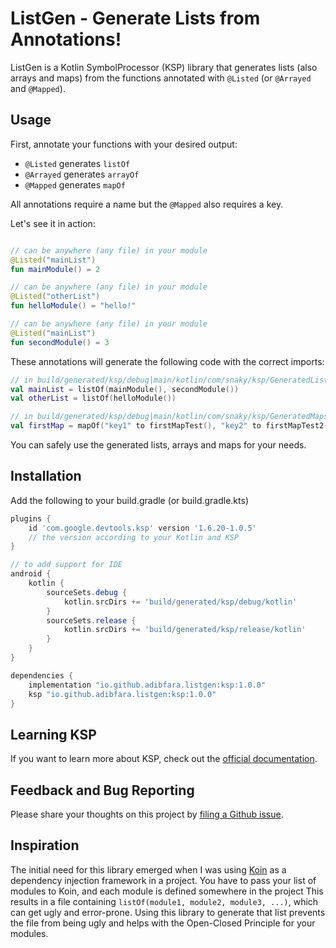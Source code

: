 # ListGen - Generate Lists from Annotations!

ListGen is a Kotlin SymbolProcessor (KSP) library that generates lists (also arrays and maps) from
the functions annotated with `@Listed` (or `@Arrayed` and `@Mapped`).

## Usage

First, annotate your functions with your desired output:

- `@Listed` generates `listOf`
- `@Arrayed` generates `arrayOf`
- `@Mapped` generates `mapOf`

All annotations require a name but the `@Mapped` also requires a key.

Let's see it in action:

```kotlin 

// can be anywhere (any file) in your module
@Listed("mainList")
fun mainModule() = 2

// can be anywhere (any file) in your module
@Listed("otherList")
fun helloModule() = "hello!"

// can be anywhere (any file) in your module
@Listed("mainList")
fun secondModule() = 3

```

These annotations will generate the following code with the correct imports:

```kotlin
// in build/generated/ksp/debug|main/kotlin/com/snaky/ksp/GeneratedLists.kt
val mainList = listOf(mainModule(), secondModule())
val otherList = listOf(helloModule())

// in build/generated/ksp/debug|main/kotlin/com/snaky/ksp/GeneratedMaps.kt
val firstMap = mapOf("key1" to firstMapTest(), "key2" to firstMapTest2())
```

You can safely use the generated lists, arrays and maps for your needs.

## Installation

Add the following to your build.gradle (or build.gradle.kts)

```groovy
plugins {
    id 'com.google.devtools.ksp' version '1.6.20-1.0.5'
    // the version according to your Kotlin and KSP
}

// to add support for IDE
android {
    kotlin {
        sourceSets.debug {
            kotlin.srcDirs += 'build/generated/ksp/debug/kotlin'
        }
        sourceSets.release {
            kotlin.srcDirs += 'build/generated/ksp/release/kotlin'
        }
    }
}

dependencies {
    implementation "io.github.adibfara.listgen:ksp:1.0.0"
    ksp "io.github.adibfara.listgen:ksp:1.0.0"
}
```

## Learning KSP

If you want to learn more about KSP, check out
the [official documentation](https://kotlinlang.org/docs/ksp-overview.html).

## Feedback and Bug Reporting

Please share your thoughts on this project
by [filing a Github issue](https://github.com/adibfara/ListGen/issues).

## Inspiration

The initial need for this library emerged when I was
using [Koin](https://github.com/InsertKoinIO/koin) as a dependency injection framework in a project.
You have to pass your list of modules to Koin, and each module is defined somewhere in the project
This results in a file containing `listOf(module1, module2, module3, ...)`, which can get ugly and
error-prone. Using this library to generate that list prevents the file from being ugly and helps
with the Open-Closed Principle for your modules.
